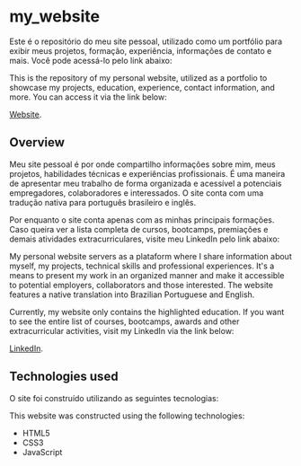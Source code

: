 # my_website

Este é o repositório do meu site pessoal, utilizado como um portfólio para exibir meus projetos, formação, experiência, informações de contato e mais. Você pode acessá-lo pelo link abaixo:

This is the repository of my personal website, utilized as a portfolio to showcase my projects, education, experience, contact information, and more. You can access it via the link below:

<a href="https://www.gabriel-troni.vercel.app" target="_blank">Website</a>.
## Overview

Meu site pessoal é por onde compartilho informações sobre mim, meus projetos, habilidades técnicas e experiências profissionais. É uma maneira de apresentar meu trabalho de forma organizada e acessível a potenciais empregadores, colaboradores e interessados. O site conta com uma tradução nativa para português brasileiro e inglês.

Por enquanto o site conta apenas com as minhas principais formações. Caso queira ver a lista completa de cursos, bootcamps, premiações e demais atividades extracurriculares, visite meu LinkedIn pelo link abaixo:

My personal website servers as a plataform where I share information about myself, my projects, technical skills and professional experiences. It's a means to present my work in an organized manner and make it accessible to potential employers, collaborators and those interested. The website features a native translation into Brazilian Portuguese and English.

Currently, my website only contains the highlighted education. If you want to see the entire list of courses, bootcamps, awards and other extracurricular activities, visit my LinkedIn via the link below:

<a href="https://www.linkedin.com/in/gabriel-troni/">LinkedIn</a>.

## Technologies used

O site foi construído utilizando as seguintes tecnologias:

This website was constructed using the following technologies:

- HTML5
- CSS3
- JavaScript


